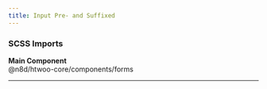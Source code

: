 ```yaml
---
title: Input Pre- and Suffixed
---
```


### SCSS Imports

**Main Component**\
@n8d/htwoo-core/components/forms

***